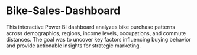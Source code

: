 # Bike-Sales-Dashboard
This interactive Power BI dashboard analyzes bike purchase patterns across demographics, regions, income levels, occupations, and commute distances. The goal was to uncover key factors influencing buying behavior and provide actionable insights for strategic marketing.
